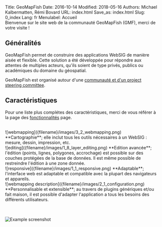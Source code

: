 Title: GeoMapFish
Date: 2016-10-14
Modified: 2018-05-16
Authors: Michael Kalbermatten, Rémi Bovard
URL: index.html
Save_as: index.html
Slug: 0_index
Lang: fr
Menulabel: Accueil
<br />
Bienvenue sur le site web de la communauté GeoMapFish (GMF), merci de votre visite !

## Généralités

GeoMapFish permet de construire des applications WebSIG de manière aisée et flexible.
Cette solution a été développée pour répondre aux attentes de multiples acteurs, qu'ils
soient de type privés, publics ou académiques du domaine du géospatial.

GeoMapFish est organisé autour d'une [communauté et d'un project steering committee]({filename}4_community_fr.md).

## Caractéristiques

Pour une liste plus complétes des caractéristiques, merci de vous référer à la page des [fonctionnalités]({filename}1_functionalities_fr.md) page.

<br />
![webmapping]({filename}/images/3_2_webmapping.png) **Cartographie**; elle inclut tous les outils nécessaires à un WebSIG : mesure, dessin, impression, etc.

<br />
![editing]({filename}/images/1_8_layer_editing.png) **Edition avancée**; l'édition (points, lignes, polygones, accrochage)  est possible sur des couches protégées de la base de données. Il est même possible de restreindre l'édition à une zone donnée.

<br />
![responsive]({filename}/images/1_1_responsive.png) **Adaptable**; l'interface web est adaptable et compatible avec la plupart des navigateurs et appareils.

<br />
![webmapping description]({filename}/images/2_1_configuration.png) **Personnalisable et extensible**; au travers de  plugins génériques et/ou fait maison, il est possible d'adapter l'application a tous les besoins des différents utilisateurs.

<br /><br />
![Example screenshot]({filename}/images/examples/demo22.png)
